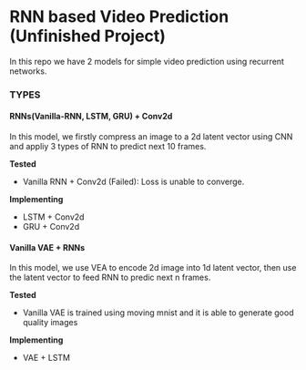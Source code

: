 # RNN based Video Prediction (Unfinished Project)

In this repo we have 2 models for simple video prediction using recurrent networks.

### TYPES

#### RNNs(Vanilla-RNN, LSTM, GRU) + Conv2d

In this model, we firstly compress an image to a 2d latent vector using CNN and appliy 3 types of RNN to predict next 10 frames.

**Tested**

- Vanilla RNN + Conv2d (Failed): Loss is unable to converge.

**Implementing**

- LSTM + Conv2d
- GRU + Conv2d

#### Vanilla VAE + RNNs

In this model, we use VEA to encode 2d image into 1d latent vector, then use the latent vector to feed RNN to predic next n frames.

**Tested**

- Vanilla VAE is trained using moving mnist and it is able to generate good quality images

**Implementing**

- VAE + LSTM
